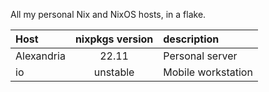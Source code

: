 All my personal Nix and NixOS hosts, in a flake.

|Host|nixpkgs version|description|
|:---|:---:|:---|
|Alexandria|22.11|Personal server|
|io|unstable|Mobile workstation|
